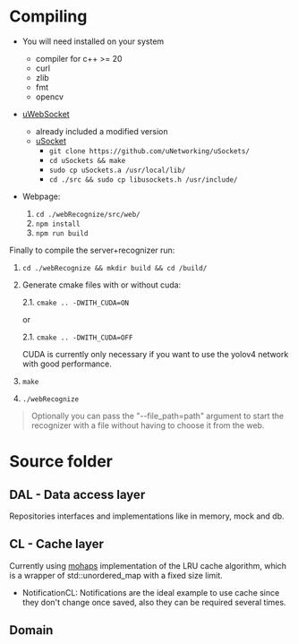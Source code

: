 # Compiling
- You will need installed on your system
    - compiler for c++ >= 20
    - curl
    - zlib
    - fmt
    - opencv
- [uWebSocket](https://github.com/uNetworking/uWebSockets/)
    - already included a modified version
    - [uSocket](https://github.com/uNetworking/uSockets/tree/5440dbac79bd76444175b76ee95dfcade12a6aac)
        - `git clone https://github.com/uNetworking/uSockets/`
        - `cd uSockets && make`
        - `sudo cp uSockets.a /usr/local/lib/`
        - `cd ./src && sudo cp libusockets.h /usr/include/`

- Webpage:
    1. `cd ./webRecognize/src/web/`
    2. `npm install`
    3. `npm run build`

Finally to compile the server+recognizer run:
    
1. `cd ./webRecognize && mkdir build && cd /build/`

2. Generate cmake files with or without cuda:

    2.1. `cmake .. -DWITH_CUDA=ON`

    or

    2.1. `cmake .. -DWITH_CUDA=OFF`

    CUDA is currently only necessary if you want to use the yolov4 network with good performance.
3. `make`
4. `./webRecognize`

>Optionally you can pass the "--file_path=path" argument to start the recognizer with a file without having to choose it from the web.

# Source folder
## DAL - Data access layer
Repositories interfaces and implementations like in memory, mock and db.

## CL - Cache layer
Currently using [mohaps](https://github.com/mohaps/lrucache11) implementation of the LRU cache algorithm, which is a wrapper of std::unordered_map with a fixed size limit.

- NotificationCL: Notifications are the ideal example to use cache since they don't change once saved, also they can be required several times.

## Domain